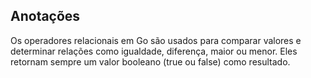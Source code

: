 ## Anotações 
Os operadores relacionais em Go são usados para comparar valores e determinar relações como igualdade, diferença, maior ou menor. Eles retornam sempre um valor booleano (true ou false) como resultado.

